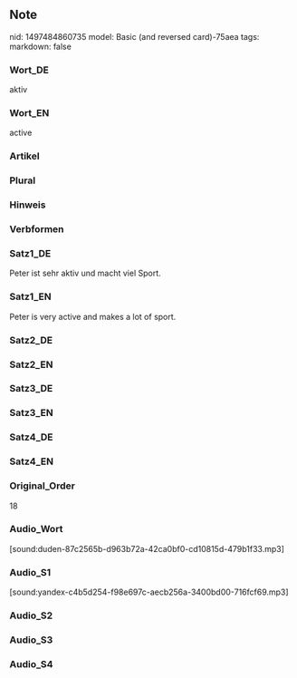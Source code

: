 ## Note
nid: 1497484860735
model: Basic (and reversed card)-75aea
tags: 
markdown: false

### Wort_DE
aktiv

### Wort_EN
active

### Artikel


### Plural


### Hinweis


### Verbformen


### Satz1_DE
Peter ist sehr aktiv und macht viel Sport.

### Satz1_EN
Peter is very active and makes a lot of sport.

### Satz2_DE


### Satz2_EN


### Satz3_DE


### Satz3_EN


### Satz4_DE


### Satz4_EN


### Original_Order
18

### Audio_Wort
[sound:duden-87c2565b-d963b72a-42ca0bf0-cd10815d-479b1f33.mp3]

### Audio_S1
[sound:yandex-c4b5d254-f98e697c-aecb256a-3400bd00-716fcf69.mp3]

### Audio_S2


### Audio_S3


### Audio_S4

